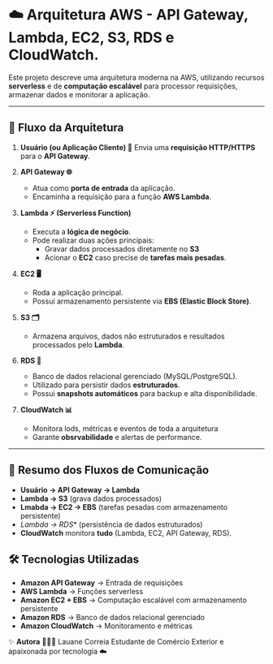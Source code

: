 # ☁️ Arquitetura AWS - API Gateway, Lambda, EC2, S3, RDS e CloudWatch.
Este projeto descreve uma arquitetura moderna na AWS, utilizando recursos **serverless** e de **computação escalável** para processor requisições, armazenar dados e monitorar a aplicação.

---
## 🚀 Fluxo da Arquitetura 

1. **Usuário (ou Aplicação Cliente) 👤**
   Envia uma **requisição HTTP/HTTPS** para o **API Gateway**.
   
2. **API Gateway 🌐**
      - Atua como **porta de entrada** da aplicação.
      - Encaminha a requisição para a função **AWS Lambda**.
  
3. **Lambda ⚡ (Serverless Function)**
   - Executa a **lógica de negócio**.
   - Pode realizar duas ações principais:
      - Gravar dados processados diretamente no **S3**
      - Acionar o **EC2** caso precise de **tarefas mais pesadas**.
    
4. **EC2 🖥️**
   - Roda a aplicação principal.
   - Possui armazenamento persistente via **EBS (Elastic Block Store)**.
  
5. **S3 🗂️**
   - Armazena arquivos, dados não estruturados e resultados processados pelo **Lambda**.

6. **RDS 🧵**
   - Banco de dados relacional gerenciado (MySQL/PostgreSQL).
   - Utilizado para persistir dados **estruturados**.
   - Possui **snapshots automáticos** para backup e alta disponibilidade.
  
7. **CloudWatch 📊**
   - Monitora lods, métricas e eventos de toda a arquitetura
   - Garante **obsrvabilidade** e alertas de performance.

---

## 🔀 Resumo dos Fluxos de Comunicação

- **Usuário → API Gateway → Lambda**
- **Lambda → S3** (grava dados processados)
- **Lmabda → EC2 → EBS** (tarefas pesadas com armazenamento persistente)
- *Lambda → RDS** (persistência de dados estruturados)
- **CloudWatch** monitora **tudo** (Lambda, EC2, API Gateway, RDS).


## 🛠️ Tecnologias Utilizadas 

- **Amazon API Gateway** → Entrada de requisições
- **AWS Lambda** → Funções serverless
- **Amazon EC2 + EBS** →  Computação escalável com armazenamento persistente
- **Amazon RDS** → Banco de dados relacional gerenciado
- **Amazon CloudWatch** → Monitoramento e métricas


✨ **Autora** 
👩🏻‍💻 Lauane Correia 
Estudante de Comércio Exterior e apaixonada por tecnologia ☁️
